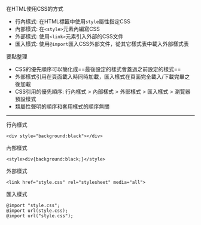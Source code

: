 在HTML使用CSS的方式
- 行內樣式: 在HTML標籤中使用`style`屬性指定CSS
- 內部樣式: 在`<style>`元素內編寫CSS
- 外部樣式: 使用`<link>`元素引入外部的CSS文件
- 匯入樣式: 使用`@import`匯入CSS外部文件，從其它樣式表中載入外部樣式表

要點整理
- CSS的優先順序可以簡化成==最後設定的樣式會蓋過之前設定的樣式==
- 外部樣式引用在頁面載入時同時加載，匯入樣式在頁面完全載入/下載完畢之後加載
- CSS引用的優先順序: 行內樣式 > 內部樣式 > 外部樣式 > 匯入樣式 > 瀏覽器預設樣式
- 類屬性聲明的順序和套用樣式的順序無關

---

行內樣式
```
<div style="background:black"></div>
```

內部樣式
```
<style>div{background:black;}</style>
```

外部樣式
```
<link href="style.css" rel="stylesheet" media="all">
```

匯入樣式
```
@import "style.css";
@import url(style.css);
@import url("style.css");
```